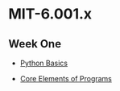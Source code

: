 # MIT-6.001.x

## Week One

* [Python Basics](https://github.com/vstradaa/MIT-6.001.x/blob/master/Week%20One/06.04.2020/pythonbasics.md)

* [Core Elements of Programs](https://github.com/vstradaa/MIT-6.001.x/blob/master/Week%20One/06.04.2020/notes.md)